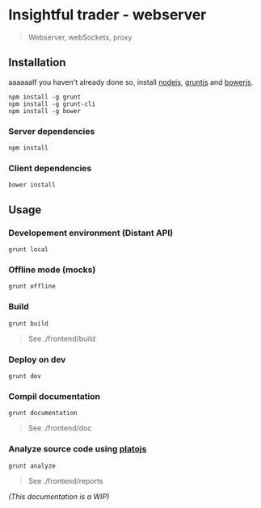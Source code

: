# Insightful trader - webserver

> Webserver, webSockets, proxy

## Installation

aaaaaaIf you haven't already done so, install [nodejs][], [gruntjs][] and [bowerjs][].

```
npm install -g grunt
npm install -g grunt-cli
npm install -g bower
```

### Server dependencies

```
npm install
```

### Client dependencies

```
bower install
```

## Usage

### Developement environment (Distant API)

```
grunt local
```

### Offline mode (mocks)

```
grunt offline
```

### Build

```
grunt build
```
> See ./frontend/build

### Deploy on dev

```
grunt dev
```

### Compil documentation

```
grunt documentation
```
> See ./frontend/doc

### Analyze source code using [platojs][]

```
grunt analyze
```

> See ./frontend/reports

_(This documentation is a WIP)_

[d3js]: http://d3js.org
[nodejs]: http://nodejs.org
[gruntjs]: http://gruntjs.com
[bowerjs]: https://github.com/bower/bower
[platojs]: https://github.com/es-analysis/plato


